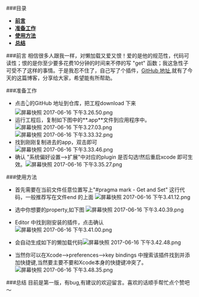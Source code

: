 ###目录
* [**前言**](#前言)
* [**准备工作**](#准备工作)
* [**使用方法**](#使用方法)
* [**总结**](#总结)


###<a name="前言"></a>前言
相信很多人跟我一样，对懒加载又爱又恨！爱的是他的规范性，代码可读性；恨的是你至少要多花费10分钟的时间来不停的写 "get" 函数；我这急性子可受不了这样的事情。于是我忍不住了，自己写了个插件，[GitHub 地址](https://github.com/developeryh/YHLazyCode),就有了今天的这篇博客，分享给大家，希望能有所帮助。


###<a name="准备工作"></a>准备工作
* 点击👆的GitHub 地址到仓库，把工程download 下来![屏幕快照 2017-06-16 下午3.26.50.png](http://upload-images.jianshu.io/upload_images/1891685-aef6ffadddd020d2.png?imageMogr2/auto-orient/strip%7CimageView2/2/w/1240)
* 运行工程后，复制如下图中的**.app**文件到应用程序中。![屏幕快照 2017-06-16 下午3.27.03.png](http://upload-images.jianshu.io/upload_images/1891685-664016ddbb784f5b.png?imageMogr2/auto-orient/strip%7CimageView2/2/w/1240)![屏幕快照 2017-06-16 下午3.33.32.png](http://upload-images.jianshu.io/upload_images/1891685-c0e9a2c2a7f0d3a1.png?imageMogr2/auto-orient/strip%7CimageView2/2/w/1240)
* 找到刚刚复制进去的app，双击即可
![屏幕快照 2017-06-16 下午3.33.46.png](http://upload-images.jianshu.io/upload_images/1891685-1b0b19608dc12e3e.png?imageMogr2/auto-orient/strip%7CimageView2/2/w/1240)
* 确认 "系统偏好设置-->扩展"中对应的plugin 是否勾选!然后重启xcode 即可生效。![屏幕快照 2017-06-16 下午3.35.27.png](http://upload-images.jianshu.io/upload_images/1891685-4a79cc1784c0ceb8.png?imageMogr2/auto-orient/strip%7CimageView2/2/w/1240)


###<a name="使用方法"></a>使用方法
* 首先需要在当前文件任意位置写上"#pragma mark - Get and Set" 这行代码，一般推荐写在文件end 的上面
![屏幕快照 2017-06-16 下午3.41.12.png](http://upload-images.jianshu.io/upload_images/1891685-8137244a7bb8626b.png?imageMogr2/auto-orient/strip%7CimageView2/2/w/1240)

* 选中你想要的property,如下图
![屏幕快照 2017-06-16 下午3.40.39.png](http://upload-images.jianshu.io/upload_images/1891685-60f24743b171242f.png?imageMogr2/auto-orient/strip%7CimageView2/2/w/1240)
* Editor 中找到刚安装的插件，点击确认
![屏幕快照 2017-06-16 下午3.41.00.png](http://upload-images.jianshu.io/upload_images/1891685-968be8db7838897e.png?imageMogr2/auto-orient/strip%7CimageView2/2/w/1240)
* 会自动生成如下的懒加载代码![屏幕快照 2017-06-16 下午3.42.48.png](http://upload-images.jianshu.io/upload_images/1891685-cb2f3981b306841b.png?imageMogr2/auto-orient/strip%7CimageView2/2/w/1240)

* 当然你可以在Xcode-->preferences-->key bindings 中搜索该插件找到并添加快捷键,当然要主要不要和Xcode本身的快捷键冲突了。![屏幕快照 2017-06-16 下午3.48.35.png](http://upload-images.jianshu.io/upload_images/1891685-4884238a4f205fc4.png?imageMogr2/auto-orient/strip%7CimageView2/2/w/1240)

###<a name="总结"></a>总结
目前是第一版，有bug,有建议的欢迎留言。喜欢的话顺手帮忙点个赞吧～

